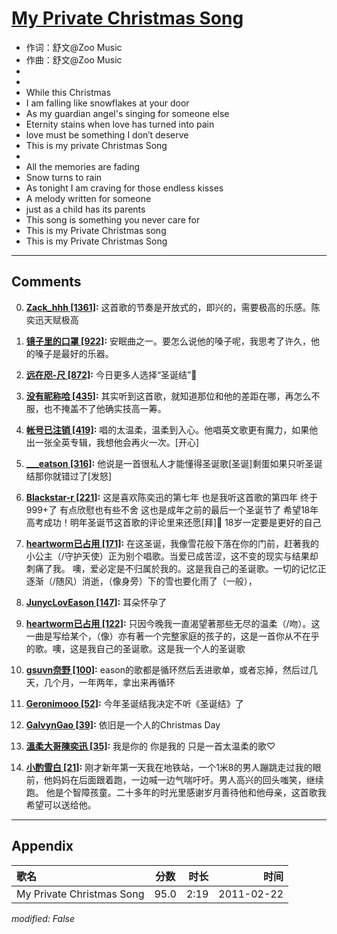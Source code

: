 # [My Private Christmas Song](https://music.163.com/song?id=64303)

* 作词：舒文@Zoo Music
* 作曲：舒文@Zoo Music
*
*
* While this Christmas
* I am falling like snowflakes at your door
* As my guardian angel's singing for someone else
* Eternity stains when love has turned into pain
* love must be something I don′t deserve
* This is my private Christmas Song
* 
* All the memories are fading
* Snow turns to rain
* As tonight I am craving for those endless kisses
* A melody written for someone
* just as a child has its parents
* This song is something you never care for
* This is my Private Christmas song
* This is my Private Christmas Song


---

## Comments
0. **[Zack_hhh \[1361\]](https://music.163.com/#/user/home?id=2823591):** 这首歌的节奏是开放式的，即兴的，需要极高的乐感。陈奕迅天赋极高

1. **[镜子里的口罩 \[922\]](https://music.163.com/#/user/home?id=17690120):** 安眠曲之一。要怎么说他的嗓子呢，我思考了许久，他的嗓子是最好的乐器。

2. **[远在咫-尺 \[872\]](https://music.163.com/#/user/home?id=80356241):** 今日更多人选择“圣诞结”🙂️

3. **[没有昵称哈 \[435\]](https://music.163.com/#/user/home?id=56550138):** 其实听到这首歌，就知道那位和他的差距在哪，再怎么不服，也不掩盖不了他确实技高一筹。

4. **[帐号已注销 \[419\]](https://music.163.com/#/user/home?id=67726632):** 唱的太温柔，温柔到入心。他唱英文歌更有魔力，如果他出一张全英专辑，我想他会再火一次。[开心]

5. **[___eatson \[316\]](https://music.163.com/#/user/home?id=74048127):** 他说是一首很私人才能懂得圣诞歌[圣诞]剩蛋如果只听圣诞结那你就错过了[发怒]

6. **[Blackstar-r \[221\]](https://music.163.com/#/user/home?id=252601884):** 这是喜欢陈奕迅的第七年 也是我听这首歌的第四年 终于999+了 有点欣慰也有些不舍 这也是成年之前的最后一个圣诞节了 希望18年高考成功！明年圣诞节这首歌的评论里来还愿[拜]🏻 18岁一定要是更好的自己

7. **[heartworm已占用 \[171\]](https://music.163.com/#/user/home?id=34357093):** 在这圣诞，我像雪花般下落在你的门前，赶著我的小公主（/守护天使）正为别个唱歌。当爱已成苦涩，这不变的现实与结果却刺痛了我。 噢，爱必定是不归属於我的。这是我自己的圣诞歌。一切的记忆正逐渐（/随风）消逝，（像身旁）下的雪也要化雨了（一般），

8. **[JunycLovEason \[147\]](https://music.163.com/#/user/home?id=76431593):** 耳朵怀孕了

9. **[heartworm已占用 \[122\]](https://music.163.com/#/user/home?id=34357093):** 只因今晚我一直渴望著那些无尽的温柔（/吻）。这一曲是写给某个，（像）亦有著一个完整家庭的孩子的，这是一首你从不在乎的歌。噢，这是我自己的圣诞歌。这是我一个人的圣诞歌

10. **[gsuvn奈野 \[100\]](https://music.163.com/#/user/home?id=593667912):** eason的歌都是循环然后丢进歌单，或者忘掉，然后过几天，几个月，一年两年，拿出来再循环

11. **[Geronimooo \[52\]](https://music.163.com/#/user/home?id=349440371):** 今年圣诞结我决定不听《圣诞结》了

12. **[GalvynGao \[39\]](https://music.163.com/#/user/home?id=294366191):** 依旧是一个人的Christmas Day

13. **[溫柔大哥陳奕迅 \[35\]](https://music.163.com/#/user/home?id=267154497):** 我是你的 你是我的 只是一首太温柔的歌♡

14. **[小酌雪白 \[21\]](https://music.163.com/#/user/home?id=1694276688):** 刚才新年第一天我在地铁站，一个1米8的男人蹦跳走过我的眼前，他妈妈在后面跟着跑，一边喊一边气喘吁吁。男人高兴的回头嗤笑，继续跑。 他是个智障孩童。二十多年的时光里感谢岁月善待他和他母亲，这首歌我希望可以送给他。



---

## Appendix

|歌名|分数|时长|时间|
|:---|:---:|---:|---:|
|My Private Christmas Song|95.0|2:19|2011-02-22

*modified: False*